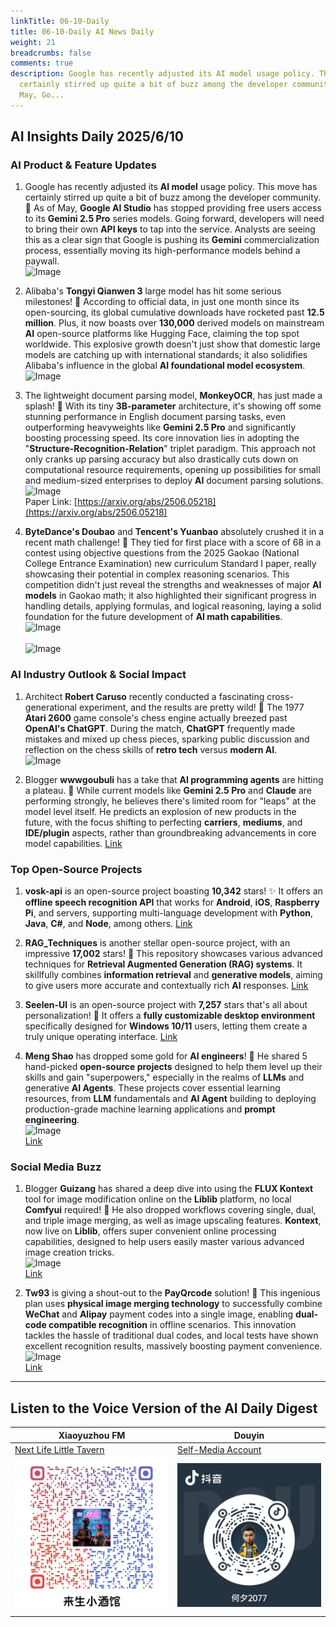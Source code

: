 ```yaml
---
linkTitle: 06-10-Daily
title: 06-10-Daily AI News Daily
weight: 21
breadcrumbs: false
comments: true
description: Google has recently adjusted its AI model usage policy. This move has
  certainly stirred up quite a bit of buzz among the developer community. 💸 As of
  May, Go...
---
```

## AI Insights Daily 2025/6/10

### **AI Product & Feature Updates**

1.  Google has recently adjusted its **AI model** usage policy. This move has certainly stirred up quite a bit of buzz among the developer community. 💸 As of May, **Google AI Studio** has stopped providing free users access to its **Gemini 2.5 Pro** series models. Going forward, developers will need to bring their own **API keys** to tap into the service. Analysts are seeing this as a clear sign that Google is pushing its **Gemini** commercialization process, essentially moving its high-performance models behind a paywall.
    <br/> ![Image](https://raw.githubusercontent.com/justlovemaki/imagehub/refs/heads/main/images/2025/07/news_01k024rx7nfzev10c5v6cnvq7f.avif) <br/>

2.  Alibaba's **Tongyi Qianwen 3** large model has hit some serious milestones! 🚀 According to official data, in just one month since its open-sourcing, its global cumulative downloads have rocketed past **12.5 million**. Plus, it now boasts over **130,000** derived models on mainstream **AI** open-source platforms like Hugging Face, claiming the top spot worldwide. This explosive growth doesn't just show that domestic large models are catching up with international standards; it also solidifies Alibaba's influence in the global **AI foundational model ecosystem**.
    <br/> ![Image](https://raw.githubusercontent.com/justlovemaki/imagehub/refs/heads/main/images/2025/07/news_01k024s7mqfnnsb3j70any5gw1.avif) <br/>

3.  The lightweight document parsing model, **MonkeyOCR**, has just made a splash! 🎉 With its tiny **3B-parameter** architecture, it's showing off some stunning performance in English document parsing tasks, even outperforming heavyweights like **Gemini 2.5 Pro** and significantly boosting processing speed. Its core innovation lies in adopting the "**Structure-Recognition-Relation**" triplet paradigm. This approach not only cranks up parsing accuracy but also drastically cuts down on computational resource requirements, opening up possibilities for small and medium-sized enterprises to deploy **AI** document parsing solutions.
    <br/> ![Image](https://raw.githubusercontent.com/justlovemaki/imagehub/refs/heads/main/images/2025/07/news_01k024sbabfjgabdqx2ph3fcy9.avif) <br/>
    Paper Link: [https://arxiv.org/abs/2506.05218](https://arxiv.org/abs/2506.05218)

4.  **ByteDance's Doubao** and **Tencent's Yuanbao** absolutely crushed it in a recent math challenge! 🤯 They tied for first place with a score of 68 in a contest using objective questions from the 2025 Gaokao (National College Entrance Examination) new curriculum Standard I paper, really showcasing their potential in complex reasoning scenarios. This competition didn't just reveal the strengths and weaknesses of major **AI models** in Gaokao math; it also highlighted their significant progress in handling details, applying formulas, and logical reasoning, laying a solid foundation for the future development of **AI math capabilities**.
    <br/> ![Image](https://raw.githubusercontent.com/justlovemaki/imagehub/refs/heads/main/images/2025/07/news_01k024se85fwetgsnasvampkaz.avif) <br/>
    <br/> ![Image](https://raw.githubusercontent.com/justlovemaki/imagehub/refs/heads/main/images/2025/07/news_01k024sj5kempbjqb0s9fctka0.avif) <br/>

### **AI Industry Outlook & Social Impact**

1.  Architect **Robert Caruso** recently conducted a fascinating cross-generational experiment, and the results are pretty wild! 🤯 The 1977 **Atari 2600** game console's chess engine actually breezed past **OpenAI's ChatGPT**. During the match, **ChatGPT** frequently made mistakes and mixed up chess pieces, sparking public discussion and reflection on the chess skills of **retro tech** versus **modern AI**.
    <br/> ![Image](https://raw.githubusercontent.com/justlovemaki/imagehub/refs/heads/main/images/2025/07/news_01k0255gpfed79fdkxvt430krf.avif) <br/>

2.  Blogger **wwwgoubuli** has a take that **AI programming agents** are hitting a plateau. 😬 While current models like **Gemini 2.5 Pro** and **Claude** are performing strongly, he believes there's limited room for "leaps" at the model level itself. He predicts an explosion of new products in the future, with the focus shifting to perfecting **carriers**, **mediums**, and **IDE/plugin** aspects, rather than groundbreaking advancements in core model capabilities.
    [Link](https://x.com/wwwgoubuli/status/1931898011904598439)

### **Top Open-Source Projects**

1.  **vosk-api** is an open-source project boasting **10,342** stars! ✨ It offers an **offline speech recognition API** that works for **Android**, **iOS**, **Raspberry Pi**, and servers, supporting multi-language development with **Python**, **Java**, **C#**, and **Node**, among others.
    [Link](https://github.com/alphacep/vosk-api)

2.  **RAG_Techniques** is another stellar open-source project, with an impressive **17,002** stars! 🌟 This repository showcases various advanced techniques for **Retrieval Augmented Generation (RAG) systems**. It skillfully combines **information retrieval** and **generative models**, aiming to give users more accurate and contextually rich **AI** responses.
    [Link](https://github.com/NirDiamant/RAG_Techniques)

3.  **Seelen-UI** is an open-source project with **7,257** stars that's all about personalization! 🎨 It offers a **fully customizable desktop environment** specifically designed for **Windows 10/11** users, letting them create a truly unique operating interface.
    [Link](https://github.com/eythaann/Seelen-UI)

4.  **Meng Shao** has dropped some gold for **AI engineers**! 💎 He shared 5 hand-picked **open-source projects** designed to help them level up their skills and gain "superpowers," especially in the realms of **LLMs** and generative **AI Agents**. These projects cover essential learning resources, from **LLM** fundamentals and **AI Agent** building to deploying production-grade machine learning applications and **prompt engineering**.
    <br/> ![Image](https://raw.githubusercontent.com/justlovemaki/imagehub/refs/heads/main/images/2025/07/news_01k024sykxeassjr0qcrjd4wh0.avif) <br/>
    [Link](https://x.com/shao__meng/status/1931915369754870114)

### **Social Media Buzz**

1.  Blogger **Guizang** has shared a deep dive into using the **FLUX Kontext** tool for image modification online on the **Liblib** platform, no local **Comfyui** required! 🤩 He also dropped workflows covering single, dual, and triple image merging, as well as image upscaling features. **Kontext**, now live on **Liblib**, offers super convenient online processing capabilities, designed to help users easily master various advanced image creation tricks.
    <br/> ![Image](https://cdnv2.ruguoapp.com/FgPX1CCXdu_RYpd92XdLLAZ2RFbBv3.png) <br/>
    [Link](https://m.okjike.com/originalPosts/68468cf4747af0f12129117c)

2.  **Tw93** is giving a shout-out to the **PayQrcode** solution! 🤯 This ingenious plan uses **physical image merging technology** to successfully combine **WeChat** and **Alipay** payment codes into a single image, enabling **dual-code compatible recognition** in offline scenarios. This innovation tackles the hassle of traditional dual codes, and local tests have shown excellent recognition results, massively boosting payment convenience.
    <br/> ![Image](https://raw.githubusercontent.com/justlovemaki/imagehub/refs/heads/main/images/2025/07/news_01k024t319f6rsd718fytp8ycd.avif) <br/>
    [Link](https://x.com/HiTw93/status/1931860291278823822)

---

## **Listen to the Voice Version of the AI Daily Digest**

| **Xiaoyuzhou FM** | **Douyin** |
| --- | --- |
| [Next Life Little Tavern](https://www.xiaoyuzhoufm.com/podcast/683c62b7c1ca9cf575a5030e) | [Self-Media Account](https://www.douyin.com/user/MS4wLjABAAAAwpwqPQlu38sO38VyWgw9ZjDEnN4bMR5j8x111UxpseHR9DpB6-CveI5KRXOWuFwG) |
| ![Xiaoyuzhou FM Podcast Icon](https://raw.githubusercontent.com/justlovemaki/imagehub/refs/heads/main/logo/f959f7984e9163fc50d3941d79a7f262.md.png) | ![Douyin Information Station Icon](https://raw.githubusercontent.com/justlovemaki/imagehub/refs/heads/main/logo/7fc30805eeb831e1e2baa3a240683ca3.md.png) |